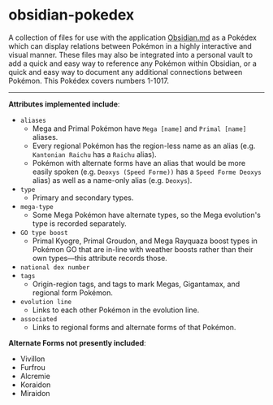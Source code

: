 # obsidian-pokedex

A collection of files for use with the application [Obsidian.md](https://obsidian.md/) as a Pokédex which can display relations between Pokémon in a highly interactive and visual manner. These files may also be integrated into a personal vault to add a quick and easy way to reference any Pokémon within Obsidian, or a quick and easy way to document any additional connections between Pokémon. This Pokédex covers numbers 1-1017.

---

**Attributes implemented include**:
- `aliases`
	- Mega and Primal Pokémon have `Mega [name]` and `Primal [name]` aliases.
	- Every regional Pokémon has the region-less name as an alias (e.g. `Kantonian Raichu` has a `Raichu` alias).
	- Pokémon with alternate forms have an alias that would be more easily spoken (e.g. `Deoxys (Speed Forme))` has a `Speed Forme Deoxys` alias) as well as a name-only alias (e.g. `Deoxys`).
- `type`
	- Primary and secondary types.
- `mega-type`
	- Some Mega Pokémon have alternate types, so the Mega evolution's type is recorded separately.
- `GO type boost`
	- Primal Kyogre, Primal Groudon, and Mega Rayquaza boost types in Pokémon GO that are in-line with weather boosts rather than their own types—this attribute records those.
- `national dex number`
- `tags`
	- Origin-region tags, and tags to mark Megas, Gigantamax, and regional form Pokémon.
- `evolution line`
	- Links to each other Pokémon in the evolution line.
- `associated`
	- Links to regional forms and alternate forms of that Pokémon.

**Alternate Forms not presently included**:
- Vivillon
- Furfrou
- Alcremie
- Koraidon
- Miraidon
